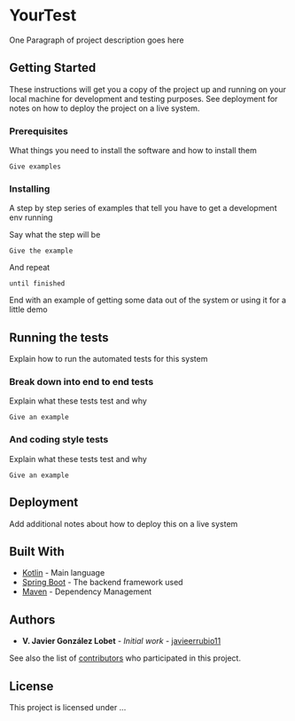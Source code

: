 # YourTest

One Paragraph of project description goes here

## Getting Started

These instructions will get you a copy of the project up and running on your local machine for development and testing purposes. See deployment for notes on how to deploy the project on a live system.

### Prerequisites

What things you need to install the software and how to install them

```
Give examples
```

### Installing

A step by step series of examples that tell you have to get a development env running

Say what the step will be

```
Give the example
```

And repeat

```
until finished
```

End with an example of getting some data out of the system or using it for a little demo

## Running the tests

Explain how to run the automated tests for this system

### Break down into end to end tests

Explain what these tests test and why

```
Give an example
```

### And coding style tests

Explain what these tests test and why

```
Give an example
```

## Deployment

Add additional notes about how to deploy this on a live system

## Built With

* [Kotlin](https://kotlinlang.org/) - Main language
* [Spring Boot](https://projects.spring.io/spring-boot/) - The backend framework used
* [Maven](https://maven.apache.org/) - Dependency Management

## Authors

* **V. Javier González Lobet** - *Initial work* - [javieerrubio11](https://github.com/javieerrubio11)

See also the list of [contributors](https://github.com/your/project/contributors) who participated in this project.

## License

This project is licensed under ...
